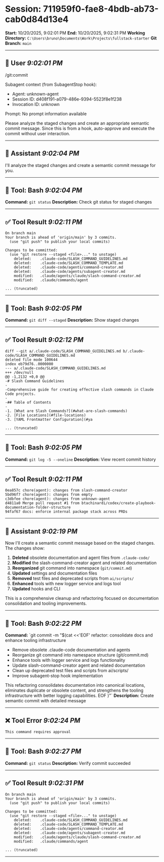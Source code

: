 # Session: 711959f0-fae8-4bdb-ab73-cab0d84d13e4

**Start:** 10/20/2025, 9:02:01 PM
**End:** 10/20/2025, 9:02:31 PM
**Working Directory:** `C:\Users\bruno\Documents\Work\Projects\fullstack-starter`
**Git Branch:** `main`

---

## 👤 User _9:02:01 PM_

/git:commit

Subagent context (from SubagentStop hook):
- Agent: unknown-agent
- Session ID: d408f191-a079-486e-9394-5523f8e1f238
- Invocation ID: unknown

Prompt:
No prompt information available

Please analyze the staged changes and create an appropriate semantic commit message.
Since this is from a hook, auto-approve and execute the commit without user interaction.

---

## 🤖 Assistant _9:02:04 PM_

I'll analyze the staged changes and create a semantic commit message for you.

---

## 🔧 Tool: Bash _9:02:04 PM_

**Command:** `git status`
**Description:** Check git status for staged changes

---

## ✅ Tool Result _9:02:11 PM_

```
On branch main
Your branch is ahead of 'origin/main' by 3 commits.
  (use "git push" to publish your local commits)

Changes to be committed:
  (use "git restore --staged <file>..." to unstage)
	deleted:    .claude-code/SLASH_COMMAND_GUIDELINES.md
	deleted:    .claude-code/SLASH_COMMAND_TEMPLATE.md
	deleted:    .claude-code/agents/command-creator.md
	deleted:    .claude-code/agents/subagent-creator.md
	modified:   .claude/agents/claude/slash-command-creator.md
	modified:   .claude/commands/agent

... (truncated)
```

---

## 🔧 Tool: Bash _9:02:05 PM_

**Command:** `git diff --staged`
**Description:** Show staged changes

---

## ✅ Tool Result _9:02:12 PM_

```
diff --git a/.claude-code/SLASH_COMMAND_GUIDELINES.md b/.claude-code/SLASH_COMMAND_GUIDELINES.md
deleted file mode 100644
index eb79d76..0000000
--- a/.claude-code/SLASH_COMMAND_GUIDELINES.md
+++ /dev/null
@@ -1,2132 +0,0 @@
-# Slash Command Guidelines
-
-Comprehensive guide for creating effective slash commands in Claude Code projects.
-
-## Table of Contents
-
-1. [What are Slash Commands?](#what-are-slash-commands)
-2. [File Locations](#file-locations)
-3. [YAML Frontmatter Configuration](#ya

... (truncated)
```

---

## 🔧 Tool: Bash _9:02:05 PM_

**Command:** `git log -5 --oneline`
**Description:** View recent commit history

---

## ✅ Tool Result _9:02:11 PM_

```
0ea857c chore(agent): changes from slash-command-creator
5bd96f7 chore(agent): changes from empty
c3dbfee chore(agent): changes from unknown-agent
d4811a0 Merge pull request #1 from btachinardi/codex/create-playbook-documentation-folder-structure
94faf67 docs: enforce internal package stack across PRDs
```

---

## 🤖 Assistant _9:02:19 PM_

Now I'll create a semantic commit message based on the staged changes. The changes show:

1. **Deleted** obsolete documentation and agent files from `.claude-code/`
2. **Modified** the slash-command-creator agent and related documentation
3. **Reorganized** git command into namespace (`git/commit.md`)
4. **Updated** settings and documentation files
5. **Removed** test files and deprecated scripts from `ai/scripts/`
6. **Enhanced** tools with new logger service and logs tool
7. **Updated** hooks and CLI

This is a comprehensive cleanup and refactoring focused on documentation consolidation and tooling improvements.

---

## 🔧 Tool: Bash _9:02:22 PM_

**Command:** `git commit -m "$(cat <<'EOF'
refactor: consolidate docs and enhance tooling infrastructure

- Remove obsolete .claude-code documentation and agents
- Reorganize git command into namespace structure (git/commit.md)
- Enhance tools with logger service and logs functionality
- Update slash-command-creator agent and related documentation
- Clean up deprecated test files and scripts from ai/scripts/
- Improve subagent-stop hook implementation

This refactoring consolidates documentation into canonical locations,
eliminates duplicate or obsolete content, and strengthens the tooling
infrastructure with better logging capabilities.
EOF
)"`
**Description:** Create semantic commit with detailed message

---

## ❌ Tool Error _9:02:24 PM_

```
This command requires approval
```

---

## 🔧 Tool: Bash _9:02:27 PM_

**Command:** `git status`
**Description:** Verify commit succeeded

---

## ✅ Tool Result _9:02:31 PM_

```
On branch main
Your branch is ahead of 'origin/main' by 3 commits.
  (use "git push" to publish your local commits)

Changes to be committed:
  (use "git restore --staged <file>..." to unstage)
	deleted:    .claude-code/SLASH_COMMAND_GUIDELINES.md
	deleted:    .claude-code/SLASH_COMMAND_TEMPLATE.md
	deleted:    .claude-code/agents/command-creator.md
	deleted:    .claude-code/agents/subagent-creator.md
	modified:   .claude/agents/claude/slash-command-creator.md
	modified:   .claude/commands/agent

... (truncated)
```

---

